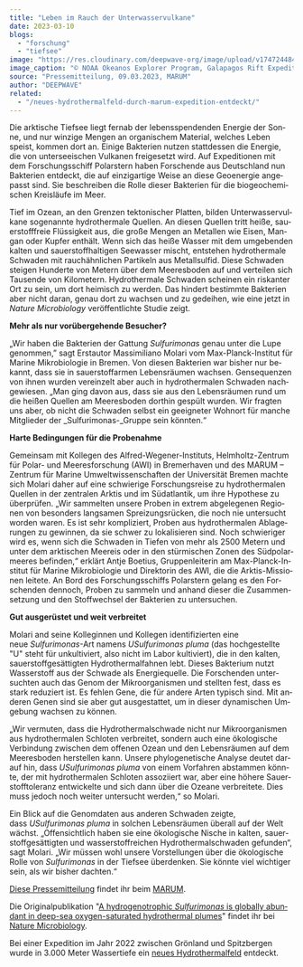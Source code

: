 ```yaml
---
title: "Le­ben im Rauch der Unterwasservulkane"
date: 2023-03-10
blogs: 
  - "forschung"
  - "tiefsee"
image: "https://res.cloudinary.com/deepwave-org/image/upload/v1747244848/deepwave.org/Inactive_hydrothermal_vents_Galapagos_Rift_Expl6488_9667229132.jpg"
image_caption: "© NOAA Okeanos Explorer Program, Galapagos Rift Expedition 2011 / Wikimedia Commons (CC BY 2.0)"
source: "Pressemitteilung, 09.03.2023, MARUM"
author: "DEEPWAVE"
related: 
  - "/neues-hydrothermalfeld-durch-marum-expedition-entdeckt/"
---
```


Die ark­ti­sche Tief­see liegt fern­ab der le­bens­spen­den­den En­er­gie der Son­ne, und nur win­zi­ge Men­gen an or­ga­ni­schem Ma­te­ri­al, wel­ches Le­ben speist, kom­men dort an. Ei­ni­ge Bak­te­ri­en nut­zen statt­des­sen die En­er­gie, die von un­ter­see­ischen Vul­ka­nen frei­ge­setzt wird. Auf Ex­pe­di­tio­nen mit dem For­schungs­schiff Po­lar­stern ha­ben For­schen­de aus Deutsch­land nun Bakterien ent­deckt, die auf ein­zig­ar­ti­ge Wei­se an die­se Geo­en­er­gie an­ge­passt sind. Sie be­schrei­ben die Rol­le die­ser Bak­te­ri­en für die bio­geo­che­mi­schen Kreis­läu­fe im Meer.

Tief im Oze­an, an den Gren­zen tek­to­ni­scher Plat­ten, bil­den Un­ter­was­ser­vul­ka­ne so­ge­nann­te hydro­ther­ma­le Quel­len. An die­sen Quel­len tritt hei­ße, sau­er­stoff­freie Flüs­sig­keit aus, die gro­ße Men­gen an Me­tal­len wie Ei­sen, Man­gan oder Kup­fer ent­hält. Wenn sich das hei­ße Was­ser mit dem um­ge­ben­den kal­ten und sau­er­stoff­hal­ti­gen See­was­ser mischt, ent­ste­hen hydro­ther­ma­le Schwa­den mit rauch­ähn­li­chen Par­ti­keln aus Me­tall­sul­fid. Die­se Schwa­den stei­gen Hun­der­te von Me­tern über dem Mee­res­bo­den auf und ver­tei­len sich Tau­sen­de von Ki­lo­me­tern. Hydro­ther­ma­le Schwa­den schei­nen ein ris­kan­ter Ort zu sein, um dort hei­misch zu wer­den. Das hin­dert be­stimm­te Bakterien aber nicht dar­an, ge­nau dort zu wach­sen und zu ge­dei­hen, wie eine jetzt in _Nature Microbiology_ ver­öf­fent­lich­te Stu­die zeigt.

**Mehr als nur vorübergehende Besucher?**

„Wir ha­ben die Bakterien der Gat­tung _Sulfurimonas_ ge­nau un­ter die Lupe ge­nom­men,” sagt Er­st­au­tor Mas­si­mi­lia­no Mo­la­ri vom Max-Planck-In­sti­tut für Ma­ri­ne Mi­kro­bio­lo­gie in Bre­men. Von die­sen Bakterien war bis­her nur be­kannt, dass sie in sau­er­stoff­ar­men Le­bens­räu­men wach­sen. Gen­se­quen­zen von ih­nen wur­den ver­ein­zelt aber auch in hydro­ther­ma­len Schwa­den nach­ge­wie­sen. „Man ging da­von aus, dass sie aus den Le­bens­räu­men rund um die hei­ßen Quel­len am Mee­res­bo­den dort­hin ge­spült wur­den. Wir frag­ten uns aber, ob nicht die Schwa­den selbst ein ge­eig­ne­ter Wohn­ort für man­che Mit­glie­der der _Sulfurimonas-_Grup­pe sein könn­ten.“

**Harte Bedingungen für die Probenahme**

Ge­mein­sam mit Kol­le­gen des Al­fred-We­ge­ner-In­sti­tuts, Helm­holtz-Zen­trum für Po­lar- und Mee­res­for­schung (AWI) in Bre­mer­ha­ven und des MARUM – Zen­trum für Ma­ri­ne Um­welt­wis­sen­schaf­ten der Uni­ver­si­tät Bre­men mach­te sich Mo­la­ri da­her auf eine schwie­ri­ge For­schungs­rei­se zu hydro­ther­ma­len Quel­len in der zen­tra­len Ark­tis und im Süd­at­lan­tik, um ihre Hy­po­the­se zu über­prü­fen. „Wir sam­mel­ten un­se­re Pro­ben in ex­trem ab­ge­le­ge­nen Re­gio­nen von be­son­ders lang­sa­men Sprei­zungs­rü­cken, die noch nie un­ter­sucht wor­den wa­ren. Es ist sehr kom­pli­ziert, Pro­ben aus hydro­ther­ma­len Ab­la­ge­run­gen zu ge­win­nen, da sie schwer zu lo­ka­li­sie­ren sind. Noch schwie­ri­ger wird es, wenn sich die Schwa­den in Tie­fen von mehr als 2500 Me­tern und un­ter dem ark­ti­schen Meer­eis oder in den stür­mi­schen Zo­nen des Süd­po­lar­mee­res be­fin­den,“ er­klärt Ant­je Boe­ti­us, Grup­pen­lei­te­rin am Max-Planck-In­sti­tut für Ma­ri­ne Mi­kro­bio­lo­gie und Di­rek­to­rin des AWI, die die Ark­tis-Mis­sio­nen lei­te­te. An Bord des For­schungs­schiffs Po­lar­stern ge­lang es den For­schen­den den­noch, Pro­ben zu sam­meln und an­hand die­ser die Zu­sam­men­set­zung und den Stoff­wech­sel der Bakterien zu un­ter­su­chen.

**Gut ausgerüstet und weit verbreitet**

Mo­la­ri and sei­ne Kol­le­gin­nen und Kol­le­gen iden­ti­fi­zier­ten eine neue _Sulfurimonas_\-Art na­mens _USulfurimonas pluma_ (das hoch­ge­stell­te "U" steht für un­kul­ti­viert, also nicht im La­bor kul­ti­viert), die in den kal­ten, sau­er­stoff­ge­sät­tig­ten Hydro­ther­mal­fah­nen lebt. Die­ses Bak­te­ri­um nutzt Was­ser­stoff aus der Schwa­de als En­er­gie­quel­le. Die For­schen­den un­ter­such­ten auch das Ge­nom der Mi­kro­or­ga­nis­men und stell­ten fest, dass es stark re­du­ziert ist. Es feh­len Gene, die für an­de­re Ar­ten ty­pisch sind. Mit an­de­ren Ge­nen sind sie aber gut aus­ge­stat­tet, um in die­ser dy­na­mi­schen Um­ge­bung wach­sen zu kön­nen.

„Wir ver­mu­ten, dass die Hydro­ther­mal­schwa­de nicht nur Mi­kro­or­ga­nis­men aus hydro­ther­ma­len Schlo­ten ver­brei­tet, son­dern auch eine öko­lo­gi­sche Ver­bin­dung zwi­schen dem of­fe­nen Oze­an und den Le­bens­räu­men auf dem Mee­res­bo­den her­stel­len kann. Un­se­re phy­lo­ge­ne­ti­sche Ana­ly­se deu­tet dar­auf hin, dass _USulfurimonas pluma_ von ei­nem Vor­fah­ren ab­stam­men könn­te, der mit hydro­ther­ma­len Schlo­ten as­so­zi­iert war, aber eine hö­he­re Sau­er­stoff­to­le­ranz ent­wi­ckel­te und sich dann über die Ozea­ne ver­brei­te­te. Dies muss je­doch noch wei­ter un­ter­sucht wer­den,“ so Mo­la­ri.

Ein Blick auf die Ge­nom­da­ten aus an­de­ren Schwa­den zeig­te, dass _USulfurimonas pluma_ in sol­chen Le­bens­räu­men über­all auf der Welt wächst. „Of­fen­sicht­lich ha­ben sie eine öko­lo­gi­sche Ni­sche in kal­ten, sau­er­stoff­ge­sät­tig­ten und was­ser­stoff­rei­chen Hydro­ther­mal­schwa­den ge­fun­den“, sagt Mo­la­ri. „Wir müs­sen wohl un­se­re Vor­stel­lun­gen über die öko­lo­gi­sche Rol­le von _Sulfurimonas_ in der Tief­see über­den­ken. Sie könn­te viel wich­ti­ger sein, als wir bis­her dach­ten.“

[Diese Pressemitteilung](https://www.marum.de/Entdecken/Unterwasservulkane.html) findet ihr beim [MARUM](https://www.marum.de/index.html).

Die Originalpublikation "[A hy­dro­ge­notro­phic _Sulfurimonas_ is glo­bal­ly ab­un­dant in deep-sea oxy­gen-sa­tu­ra­ted hydro­ther­mal plu­mes](https://www.nature.com/articles/s41564-023-01342-w)" findet ihr bei [Nature Microbiology](https://www.nature.com/nmicrobiol/).

Bei einer Expedition im Jahr 2022 zwischen Grönland und Spitzbergen wurde in 3.000 Meter Wassertiefe ein [neues Hydrothermalfeld](https://www.deepwave.org/neues-hydrothermalfeld-durch-marum-expedition-entdeckt/) entdeckt.
